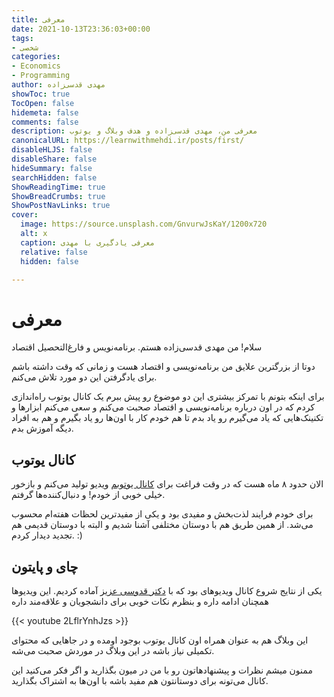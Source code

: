 ```yaml
---
title: معرفی
date: 2021-10-13T23:36:03+00:00
tags:
- شخصی
categories:
- Economics
- Programming
author: مهدی قدسی‌زاده
showToc: true
TocOpen: false
hidemeta: false
comments: false
description: معرفی من، مهدی قدسی‌زاده و هدف وبلاگ و یوتوب
canonicalURL: https://learnwithmehdi.ir/posts/first/
disableHLJS: false
disableShare: false
hideSummary: false
searchHidden: false
ShowReadingTime: true
ShowBreadCrumbs: true
ShowPostNavLinks: true
cover:
  image: https://source.unsplash.com/GnvurwJsKaY/1200x720
  alt: x
  caption: معرفی یادگیری با مهدی
  relative: false
  hidden: false

---
```

# معرفی
سلام! من مهدی قدسی‌زاده هستم. برنامه‌نویس و فارغ‌التحصیل اقتصاد

دوتا از بزرگترین علایق من برنامه‌نویسی و اقتصاد هست و زمانی که وقت داشته باشم برای یادگرفتن این دو مورد تلاش می‌کنم.

برای اینکه بتونم با تمرکز بیشتری این دو موضوع رو پیش ببرم یک کانال یوتوب راه‌اندازی کردم که در اون درباره برنامه‌نویسی و اقتصاد صحبت می‌کنم و سعی می‌کنم ابزارها و تکنینک‌هایی که یاد می‌گیرم رو یاد بدم تا هم خودم کار با اون‌ها رو یاد بگیرم و هم به افراد دیگه آموزش بدم.

## کانال یوتوب
الان حدود ۸ ماه هست که در وقت فراغت برای 
[کانال یوتوبم](https://youtube.com/channel/UCF3v_GwH3Jg2c-V3hRwmcbg/)
ویدیو تولید می‌کنم و بازخور خیلی خوبی از خودم! و دنبال‌کننده‌ها گرفتم.

برای خودم فرایند لذت‌بخش و مفیدی بود و یکی از مفیدترین لحظات هفته‌ام محسوب می‌شد.
از همین طریق هم با دوستان مختلفی آشنا شدیم و البته با دوستان قدیمی هم تجدید دیدار کردم. :)


## چای و پایتون
یکی از نتایج شروع کانال ویدیو‌های بود که با 
[دکتر قدوسی عزیز](https://chaay.ghoddusi.com)
آماده کردیم. این ویدیو‌ها همچنان ادامه داره و بنظرم نکات خوبی برای دانشجویان و علاقه‌مند
داره

{{< youtube 2LflrYnhJzs >}}


این وبلاگ هم به عنوان همراه اون کانال یوتوب بوجود اومده و در جاهایی که محتوای تکمیلی نیاز باشه در این وبلاگ  در موردش صحبت می‌شه.

ممنون میشم نظرات و پیشنهاد‌هاتون رو با من در میون بگذارید و اگر فکر می‌کنید این کانال می‌تونه برای دوستانتون هم مفید باشه با اون‌ها به اشتراک بگذارید.